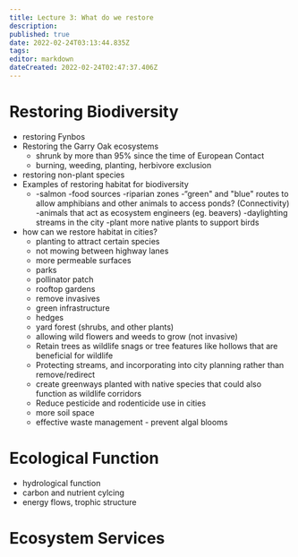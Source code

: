 ```yaml
---
title: Lecture 3: What do we restore
description: 
published: true
date: 2022-02-24T03:13:44.835Z
tags: 
editor: markdown
dateCreated: 2022-02-24T02:47:37.406Z
---
```


# Restoring Biodiversity
- restoring Fynbos
- Restoring the Garry Oak ecosystems
	- 	shrunk by more than 95% since the time of European Contact
	- burning, weeding, planting, herbivore exclusion
- restoring non-plant species
- Examples of restoring habitat for biodiversity
	- -salmon
-food sources
-riparian zones
-“green" and "blue" routes to allow amphibians and other animals to access ponds? (Connectivity)
-animals that act as ecosystem engineers (eg. beavers)
-daylighting streams in the city
-plant more native plants to support birds
- how can we restore habitat in cities?
	- planting to attract certain species
	- not mowing between highway lanes
	- more permeable surfaces
	- parks
	- pollinator patch
	- rooftop gardens
	- remove invasives
	- green infrastructure
	- hedges
	- yard forest (shrubs, and other plants)
	- allowing wild flowers and weeds to grow (not invasive)
	- Retain trees as wildlife snags or tree features like hollows that are beneficial for wildlife
	- Protecting streams, and incorporating into city planning rather than remove/redirect
	- create greenways planted with native species that could also function as wildlife corridors
	- Reduce pesticide and rodenticide use in cities
	- more soil space
	- effective waste management - prevent algal blooms

# Ecological Function
- hydrological function
- carbon and nutrient cylcing
- energy flows, trophic structure
# Ecosystem Services
